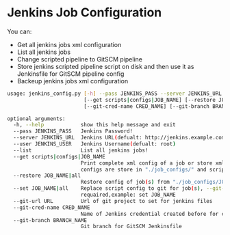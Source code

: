 # Jenkins Job Configuration

You can:

- Get all jenkins jobs xml configuration
- List all jenkins jobs
- Change scripted pipeline to GitSCM pipeline
- Store jenkins scripted pipeline script on disk and then use it as Jenkinsfile for GitSCM pipeline config
- Backeup jenkins jobs xml configuration

```bash
usage: jenkins_config.py [-h] --pass JENKINS_PASS --server JENKINS_URL [--user JENKINS_USER] [--list]
                         [--get scripts|configs|JOB_NAME] [--restore JOB_NAME|all] [--set JOB_NAME|all] [--git-url URL]
                         [--git-cred-name CRED_NAME] [--git-branch BRANCH_NAME]

optional arguments:
  -h, --help            show this help message and exit
  --pass JENKINS_PASS   Jenkins Password!
  --server JENKINS_URL  Jenkins URL(defualt: http://jenkins.example.com)
  --user JENKINS_USER   Jenkins Username(defualt: root)
  --list                List all jenkins jobs!
  --get scripts|configs|JOB_NAME
                        Print complete xml config of a job or store xml config or script section of all jobs on disk,
                        configs are store in "./job_configs/" and scripts are store in "./"
  --restore JOB_NAME|all
                        Restore config of job(s) from "./job_configs/JOB_NAME.xml"
  --set JOB_NAME|all    Replace script config to git for job(s), --git-url, --git-cred-name and --git-branch are
                        requaired,example: set JOB_NAME
  --git-url URL         Url of git project to set for jenkins files
  --git-cred-name CRED_NAME
                        Name of Jenkins credential created before for connection to git
  --git-branch BRANCH_NAME
                        Git branch for GitSCM Jenkinsfile
  ```
